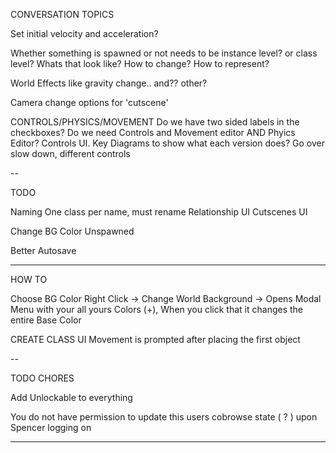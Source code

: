 CONVERSATION TOPICS

Set initial velocity and acceleration?

Whether something is spawned or not needs to be instance level? or class level? Whats that look like? How to change? How to represent?

World Effects like gravity change.. and?? other?

Camera change options for 'cutscene'

CONTROLS/PHYSICS/MOVEMENT
Do we have two sided labels in the checkboxes?
Do we need Controls and Movement editor AND Phyics Editor?
Controls UI. Key Diagrams to show what each version does?
Go over slow down, different controls




--

TODO
 
Naming
  One class per name, must rename
Relationship UI
Cutscenes UI

Change BG Color
Unspawned

Better Autosave

--------

HOW TO

Choose BG Color
  Right Click -> Change World Background -> Opens Modal Menu with your all yours Colors (+), When you click that it changes the entire Base Color

CREATE CLASS UI
  Movement is prompted after placing the first object
  
--

TODO CHORES 

Add Unlockable to everything

You do not have permission to update this users cobrowse state ( ? ) upon Spencer logging on 

--------